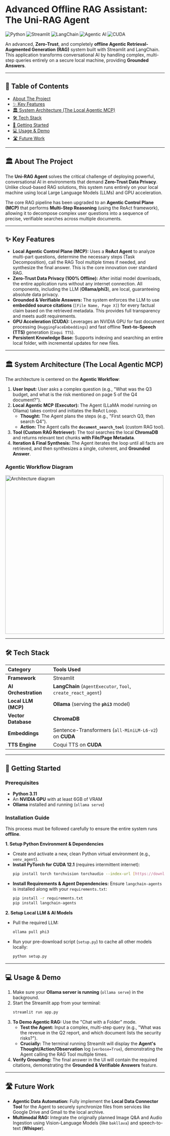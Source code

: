 # Advanced Offline RAG Assistant: The Uni-RAG Agent

![Python](https://img.shields.io/badge/Python-3.11-blue?style=for-the-badge&logo=python)
![Streamlit](https://img.shields.io/badge/Streamlit-1.35%2B-red?style=for-the-badge&logo=streamlit)
![LangChain](https://img.shields.io/badge/LangChain-0.2%2B-green?style=for-the-badge)
![Agentic AI](https://img.shields.io/badge/Agentic%20AI-ReAct%20MCP-blueviolet?style=for-the-badge)
![CUDA](https://img.shields.io/badge/NVIDIA%20CUDA-Enabled-76B900?style=for-the-badge&logo=nvidia)

An advanced, **Zero-Trust**, and completely **offline Agentic Retrieval-Augmented Generation (RAG)** system built with Streamlit and LangChain. This application transforms conversational AI by handling complex, multi-step queries entirely on a secure local machine, providing **Grounded Answers**.

---

## 📖 Table of Contents
- [About The Project](#-about-the-project)
- [✨ Key Features](#-key-features)
- [🏛️ System Architecture (The Local Agentic MCP)](#️-system-architecture-the-local-agentic-mcp)
- [🛠️ Tech Stack](#-tech-stack)
- [🚀 Getting Started](#-getting-started)
- [💻 Usage & Demo](#-usage-&-demo)
- [🛣️ Future Work](#-future-work)

---

## 🏛️ About The Project

The **Uni-RAG Agent** solves the critical challenge of deploying powerful, conversational AI in environments that demand **Zero-Trust Data Privacy**. Unlike cloud-based RAG solutions, this system runs entirely on your local machine using local Large Language Models (LLMs) and GPU acceleration.

The core RAG pipeline has been upgraded to an **Agentic Control Plane (MCP)** that performs **Multi-Step Reasoning** (using the ReAct framework), allowing it to decompose complex user questions into a sequence of precise, verifiable searches across multiple documents.

---

## ✨ Key Features

* **Local Agentic Control Plane (MCP):** Uses a **ReAct Agent** to analyze multi-part questions, determine the necessary steps (Task Decomposition), call the RAG Tool multiple times if needed, and synthesize the final answer. This is the core innovation over standard RAG.
* **Zero-Trust Data Privacy (100% Offline):** After initial model downloads, the entire application runs without any internet connection. All components, including the LLM (**Ollama/phi3**), are local, guaranteeing absolute data privacy.
* **Grounded & Verifiable Answers:** The system enforces the LLM to use **embedded source citations** (`[File Name, Page X]`) for every factual claim based on the retrieved metadata. This provides full transparency and meets audit requirements.
* **GPU Acceleration (CUDA):** Leverages an NVIDIA GPU for fast document processing (`HuggingFaceEmbeddings`) and fast offline **Text-to-Speech (TTS)** generation (`Coqui TTS`).
* **Persistent Knowledge Base:** Supports indexing and searching an entire local folder, with incremental updates for new files.

---

## 🏛️ System Architecture (The Local Agentic MCP)

The architecture is centered on the **Agentic Workflow**:

1.  **User Input:** User asks a complex question (e.g., "What was the Q3 budget, and what is the risk mentioned on page 5 of the Q4 document?").
2.  **Local Agentic MCP (Executor):** The Agent (LLaMA model running on Ollama) takes control and initiates the ReAct Loop.
    * **Thought:** The Agent plans the steps (e.g., "First search Q3, then search Q4").
    * **Action:** The Agent calls the **`document_search_tool`** (custom RAG tool).
3.  **Tool (Custom RAG Retriever):** The tool searches the local **ChromaDB** and returns relevant text chunks **with File/Page Metadata**.
4.  **Iteration & Final Synthesis:** The Agent iterates the loop until all facts are retrieved, and then synthesizes a single, coherent, and **Grounded Answer**.

### Agentic Workflow Diagram



<img width="500px" height="500px" alt="Architecture diagram" src="https://github.com/user-attachments/assets/7e808cb1-96a6-4c5a-bc22-35cc4b81f75b" />



---

## 🛠️ Tech Stack

| Category | Tools Used |
| :--- | :--- |
| **Framework** | Streamlit |
| **AI Orchestration** | **LangChain** (`AgentExecutor`, `Tool`, `create_react_agent`) |
| **Local LLM (MCP)** | **Ollama** (serving the **`phi3`** model) |
| **Vector Database** | **ChromaDB** |
| **Embeddings** | Sentence-Transformers (`all-MiniLM-L6-v2`) on **CUDA** |
| **TTS Engine** | Coqui TTS on **CUDA** |

---

## 🚀 Getting Started

### Prerequisites

* **Python 3.11**
* An **NVIDIA GPU** with at least 6GB of VRAM
* **Ollama** installed and running (`ollama serve`)

### Installation Guide

This process must be followed carefully to ensure the entire system runs **offline**.

**1. Setup Python Environment & Dependencies**
* Create and activate a new, clean Python virtual environment (e.g., `venv_agent`).
* **Install PyTorch for CUDA 12.1** (requires intermittent internet):
    ```sh
    pip install torch torchvision torchaudio --index-url [https://download.pytorch.org/whl/cu121](https://download.pytorch.org/whl/cu121)
    ```
* **Install Requirements & Agent Dependencies:** Ensure `langchain-agents` is installed along with your `requirements.txt`:
    ```sh
    pip install -r requirements.txt
    pip install langchain-agents
    ```

**2. Setup Local LLM & AI Models**
* Pull the required LLM:
    ```sh
    ollama pull phi3
    ```
* Run your pre-download script (`setup.py`) to cache all other models locally:
    ```sh
    python setup.py
    ```

---

## 💻 Usage & Demo

1.  Make sure your **Ollama server is running** (`ollama serve`) in the background.
2.  Start the Streamlit app from your terminal:
    ```sh
    streamlit run app.py
    ```
3.  **To Demo Agentic RAG:** Use the "Chat with a Folder" mode.
    * **Test the Agent:** Input a complex, multi-step query (e.g., "What was the revenue in the Q2 report, and which document lists the security risks?").
    * **Crucially:** The terminal running Streamlit will display the **Agent's Thought/Action/Observation** log (`verbose=True`), demonstrating the Agent calling the RAG Tool multiple times.
4.  **Verify Grounding:** The final answer in the UI will contain the required citations, demonstrating the **Grounded & Verifiable Answers** feature.

---

## 🛣️ Future Work

* **Agentic Data Automation:** Fully implement the **Local Data Connector Tool** for the Agent to securely synchronize files from services like Google Drive and Gmail to the local archive.
* **Multimodal RAG:** Integrate the originally planned Image Q&A and Audio Ingestion using Vision-Language Models (like `bakllava`) and speech-to-text (**Whisper**).
